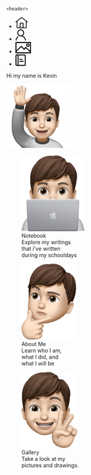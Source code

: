 <!DOCTYPE html>
  <head>
    <link rel="stylesheet" href="index.css">
    <meta charset="utf-8">
    <title>Kevin Bae</title>
    <link href="https://fonts.googleapis.com/css2?family=Source+Sans+Pro:wght@700&display=swap" rel="stylesheet">
  </head>
  <body>

    <header>
  <nav>
  <ul>
    <li><a href="adf.html"><img src="noun_Home_2831366.png" alt="home" height="30"></a></li>
    <li><a href="aboutme.html"><img src="noun_User_2303099.png" alt="user" height="30"></a></li>
    <li><a href="gallery.html"><img src="noun_gallery_2774796.png" alt="gallery" height="30"></a></li>
    <li><a href="notebook.html"><img src="noun_diary_1121122.png" alt="diary" height="30"></a></li>

  </ul>
  </nav>
</header>


<p class="hi"><span>Hi my name is</span> Kevin </p>

<img src="memoji_hi.png" alt="Hi" class="hello" height="170">


<p class="nothing"> </p>

<div class="menus">
  <figure>
    <a href="notebook.html"><img src="macbookmoji.png" alt="My diary" class="diary" height="200"></a>
    <figcaption><span>Notebook</span> <br> Explore my writings <br>that i've written <br>during my schooldays</figcaption>
  </figure>
  <figure>
    <a href="aboutme.html"><img src="thinking.png" alt="About Me" class="me" height="200"></a>
    <figcaption><span>About Me</span> <br> Learn who I am, <br>what I did, and <br>what I will be</figcaption>
  </figure>
  <figure>
    <a href="gallery.html"><img src="smilemoji.png" alt="Gallery" class="gall" height="200"></a>
    <figcaption><span>Gallery</span> <br> Take a look at my <br>pictures and drawings.</figcaption>
  </figure>
</div>



  </body>
</html>
